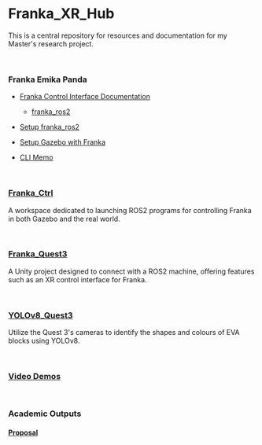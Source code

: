 # Franka_XR_Hub

This is a central repository for resources and documentation for my Master's research project.

<br>

### Franka Emika Panda

- [Franka Control Interface Documentation](https://frankaemika.github.io/docs/index.html)
  - [franka_ros2](https://frankaemika.github.io/docs/franka_ros2.html)

- [Setup franka_ros2](docs/franka/franka_ros2.md)

- [Setup Gazebo with Franka](docs/franka/gazebo.md)

- [CLI Memo](docs/franka/cli.md)


<br>

### [Franka_Ctrl](https://github.com/LOOP115/franka_ctrl)

A workspace dedicated to launching ROS2 programs for controlling Franka in both Gazebo and the real world.

<br>

### [Franka_Quest3](https://github.com/LOOP115/Franka_Quest3)

A Unity project designed to connect with a ROS2 machine, offering features such as an XR control interface for Franka.

<br>

### [YOLOv8_Quest3](https://github.com/LOOP115/YOLOv8_Quest3)

Utilize the Quest 3's cameras to identify the shapes and colours of EVA blocks using YOLOv8.

<br>

### [Video Demos](https://www.youtube.com/playlist?list=PLGZ6M30GmbVM7x_OCORl0q7Z4LuDY4KiY)

<br>

### Academic Outputs

#### [Proposal](docs//proposal/proposal.pdf)

